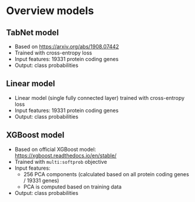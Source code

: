 # Overview models

## TabNet model
* Based on https://arxiv.org/abs/1908.07442
* Trained with cross-entropy loss
* Input features: 19331 protein coding genes
* Output: class probabilities


## Linear model
* Linear model (single fully connected layer) trained with cross-entropy loss
* Input features: 19331 protein coding genes
* Output: class probabilities


## XGBoost model
* Based on official XGBoost model: https://xgboost.readthedocs.io/en/stable/
* Trained with `multi:softprob` objective
* Input features:
  * 256 PCA components (calculated based on all protein coding genes / 19331 genes)
  * PCA is computed based on training data
* Output: class probabilities
